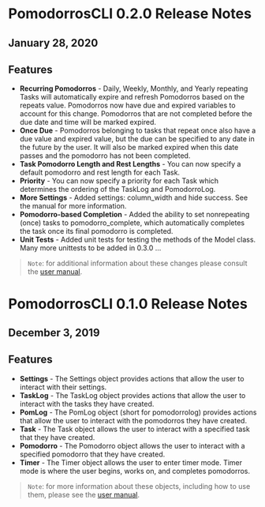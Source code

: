 # PomodorrosCLI 0.2.0 Release Notes
## January 28, 2020

## Features
* **Recurring Pomodorros** - Daily, Weekly, Monthly, and Yearly repeating Tasks will automatically expire and refresh Pomodorros based on the repeats value. Pomodorros now have due and expired variables to account for this change. Pomodorros that are not completed before the due date and time will be marked expired.
* **Once Due** - Pomodorros belonging to tasks that repeat once also have a due value and expired value, but the due can be specified to any date in the future by the user. It will also be marked expired when this date passes and the pomodorro has not been completed.
* **Task Pomodorro Length and Rest Lengths** - You can now specify a default pomodorro and rest length for each Task.
* **Priority** - You can now specify a priority for each Task which determines the ordering of the TaskLog and PomodorroLog.
* **More Settings** - Added settings: column_width and hide success. See the manual for more information.
* **Pomodorro-based Completion** - Added the ability to set nonrepeating (once) tasks to pomodorro_complete, which automatically completes the task once its final pomodorro is completed.
* **Unit Tests** - Added unit tests for testing the methods of the Model class. Many more unittests to be added in 0.3.0 ...

> `Note`: for additional information about these changes please consult the [user manual](../manual/README.md).

# PomodorrosCLI 0.1.0 Release Notes
## December 3, 2019

## Features
* **Settings** - The Settings object provides actions that allow the user to interact with their settings.
* **TaskLog** - The TaskLog object provides actions that allow the user to interact with the tasks they have created.
* **PomLog** - The PomLog object (short for pomodorrolog) provides actions that allow the user to interact with the pomodorros they have created.
* **Task** - The Task object allows the user to interact with a specified task that they have created.
* **Pomodorro** - The Pomodorro object allows the user to interact with a specified pomodorro that they have created.
* **Timer** - The Timer object allows the user to enter timer mode. Timer mode is where the user begins, works on, and completes pomodorros.

> `Note`: for more information about these objects, including how to use them, please see the [user manual](../manual/README.md).